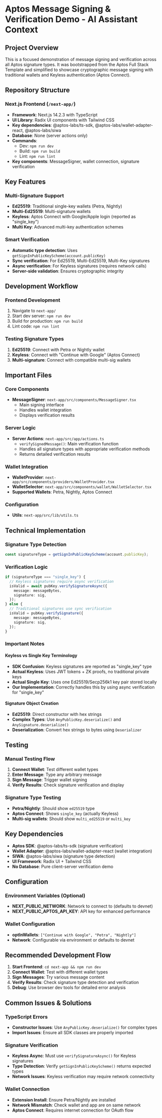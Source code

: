 # Aptos Message Signing & Verification Demo - AI Assistant Context

## Project Overview

This is a focused demonstration of message signing and verification across all Aptos signature types. It was bootstrapped from the Aptos Full Stack Template and simplified to showcase cryptographic message signing with traditional wallets and Keyless authentication (Aptos Connect).

## Repository Structure

### Next.js Frontend (`/next-app/`)

- **Framework**: Next.js 14.2.3 with TypeScript
- **UI Library**: Radix UI components with Tailwind CSS
- **Key dependencies**: @aptos-labs/ts-sdk, @aptos-labs/wallet-adapter-react, @aptos-labs/siwa
- **Database**: None (server actions only)
- **Commands**:
  - Dev: `npm run dev`
  - Build: `npm run build`
  - Lint: `npm run lint`
- **Key components**: MessageSigner, wallet connection, signature verification

## Key Features

### Multi-Signature Support

- **Ed25519**: Traditional single-key wallets (Petra, Nightly)
- **Multi-Ed25519**: Multi-signature wallets
- **Keyless**: Aptos Connect with Google/Apple login (reported as "single_key")
- **Multi Key**: Advanced multi-key authentication schemes

### Smart Verification

- **Automatic type detection**: Uses `getSignInPublicKeyScheme(account.publicKey)`
- **Sync verification**: For Ed25519, Multi-Ed25519, Multi-Key signatures
- **Async verification**: For Keyless signatures (requires network calls)
- **Server-side validation**: Ensures cryptographic integrity

## Development Workflow

### Frontend Development

1. Navigate to `next-app/`
2. Start dev server: `npm run dev`
3. Build for production: `npm run build`
4. Lint code: `npm run lint`

### Testing Signature Types

1. **Ed25519**: Connect with Petra or Nightly wallet
2. **Keyless**: Connect with "Continue with Google" (Aptos Connect)
3. **Multi-signature**: Connect with compatible multi-sig wallets

## Important Files

### Core Components

- **MessageSigner**: `next-app/src/components/MessageSigner.tsx`
  - Main signing interface
  - Handles wallet integration
  - Displays verification results

### Server Logic

- **Server Actions**: `next-app/src/app/actions.ts`
  - `verifySignedMessage()`: Main verification function
  - Handles all signature types with appropriate verification methods
  - Returns detailed verification results

### Wallet Integration

- **WalletProvider**: `next-app/src/components/providers/WalletProvider.tsx`
- **WalletSelector**: `next-app/src/components/wallet/WalletSelector.tsx`
- **Supported Wallets**: Petra, Nightly, Aptos Connect

### Configuration

- **Utils**: `next-app/src/lib/utils.ts`

## Technical Implementation

### Signature Type Detection

```typescript
const signatureType = getSignInPublicKeyScheme(account.publicKey);
```

### Verification Logic

```typescript
if (signatureType === "single_key") {
  // Keyless signatures require async verification
  isValid = await pubKey.verifySignatureAsync({
    message: messageBytes,
    signature: sig,
  });
} else {
  // Traditional signatures use sync verification
  isValid = pubKey.verifySignature({
    message: messageBytes,
    signature: sig,
  });
}
```

### Important Notes

#### Keyless vs Single Key Terminology

- **SDK Confusion**: Keyless signatures are reported as "single_key" type
- **Actual Keyless**: Uses JWT tokens + ZK proofs, no traditional private keys
- **Actual Single Key**: Uses one Ed25519/Secp256k1 key pair stored locally
- **Our Implementation**: Correctly handles this by using async verification for "single_key"

#### Signature Object Creation

- **Ed25519**: Direct constructor with hex strings
- **Complex Types**: Use `AnyPublicKey.deserialize()` and `AnySignature.deserialize()`
- **Deserialization**: Convert hex strings to bytes using `Deserializer`

## Testing

### Manual Testing Flow

1. **Connect Wallet**: Test different wallet types
2. **Enter Message**: Type any arbitrary message
3. **Sign Message**: Trigger wallet signing
4. **Verify Results**: Check signature verification and display

### Signature Type Testing

- **Petra/Nightly**: Should show `ed25519` type
- **Aptos Connect**: Shows `single_key` (actually Keyless)
- **Multi-sig wallets**: Should show `multi_ed25519` or `multi_key`

## Key Dependencies

- **Aptos SDK**: @aptos-labs/ts-sdk (signature verification)
- **Wallet Adapter**: @aptos-labs/wallet-adapter-react (wallet integration)
- **SIWA**: @aptos-labs/siwa (signature type detection)
- **UI Framework**: Radix UI + Tailwind CSS
- **No Database**: Pure client-server verification demo

## Configuration

### Environment Variables (Optional)

- **NEXT_PUBLIC_NETWORK**: Network to connect to (defaults to devnet)
- **NEXT_PUBLIC_APTOS_API_KEY**: API key for enhanced performance

### Wallet Configuration

- **optInWallets**: `["Continue with Google", "Petra", "Nightly"]`
- **Network**: Configurable via environment or defaults to devnet

## Recommended Development Flow

1. **Start Frontend**: `cd next-app && npm run dev`
2. **Connect Wallet**: Test with different wallet types
3. **Sign Messages**: Try various message content
4. **Verify Results**: Check signature type detection and verification
5. **Debug**: Use browser dev tools for detailed error analysis

## Common Issues & Solutions

### TypeScript Errors

- **Constructor Issues**: Use `AnyPublicKey.deserialize()` for complex types
- **Import Issues**: Ensure all SDK classes are properly imported

### Signature Verification

- **Keyless Async**: Must use `verifySignatureAsync()` for Keyless signatures
- **Type Detection**: Verify `getSignInPublicKeyScheme()` returns expected types
- **Network Issues**: Keyless verification may require network connectivity

### Wallet Connection

- **Extension Install**: Ensure Petra/Nightly are installed
- **Network Mismatch**: Check wallet and app are on same network
- **Aptos Connect**: Requires internet connection for OAuth flow
